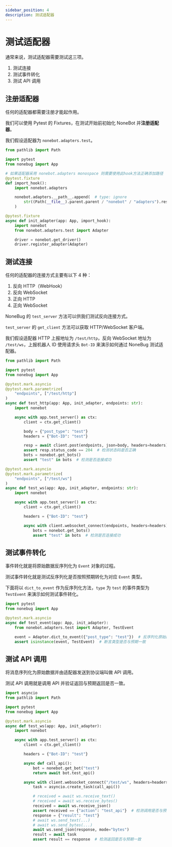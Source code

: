 ```yaml
---
sidebar_position: 4
description: 测试适配器
---
```


# 测试适配器

通常来说，测试适配器需要测试这三项。

1. 测试连接
2. 测试事件转化
3. 测试 API 调用

## 注册适配器

任何的适配器都需要注册才能起作用。

我们可以使用 Pytest 的 Fixtures，在测试开始前初始化 NoneBot 并**注册适配器**。

我们假设适配器为 `nonebot.adapters.test`。

```python {20,21} title=conftest.py
from pathlib import Path

import pytest
from nonebug import App

# 如果适配器采用 nonebot.adapters monospace 则需要使用此hook方法正确添加路径
@pytest.fixture
def import_hook():
    import nonebot.adapters

    nonebot.adapters.__path__.append(  # type: ignore
        str((Path(__file__).parent.parent / "nonebot" / "adapters").resolve())
    )

@pytest.fixture
async def init_adapter(app: App, import_hook):
    import nonebot
    from nonebot.adapters.test import Adapter

    driver = nonebot.get_driver()
    driver.register_adapter(Adapter)
```

## 测试连接

任何的适配器的连接方式主要有以下 4 种：

1. 反向 HTTP（WebHook）
2. 反向 WebSocket
3. 正向 HTTP
4. 正向 WebSocket

NoneBug 的 `test_server` 方法可以供我们测试反向连接方式。

`test_server` 的 `get_client` 方法可以获取 HTTP/WebSocket 客户端。

我们假设适配器 HTTP 上报地址为 `/test/http`，反向 WebSocket 地址为 `/test/ws`，上报机器人 ID
使用请求头 `Bot-ID` 来演示如何通过 NoneBug 测试适配器。

```python {8,16,17,19-22,26,34,36-39} title=test_connection.py
from pathlib import Path

import pytest
from nonebug import App

@pytest.mark.asyncio
@pytest.mark.parametrize(
    "endpoints", ["/test/http"]
)
async def test_http(app: App, init_adapter, endpoints: str):
    import nonebot

    async with app.test_server() as ctx:
        client = ctx.get_client()

        body = {"post_type": "test"}
        headers = {"Bot-ID": "test"}

        resp = await client.post(endpoints, json=body, headers=headers)
        assert resp.status_code == 204  # 检测状态码是否正确
        bots = nonebot.get_bots()
        assert "test" in bots  # 检测是否连接成功

@pytest.mark.asyncio
@pytest.mark.parametrize(
    "endpoints", ["/test/ws"]
)
async def test_ws(app: App, init_adapter, endpoints: str):
    import nonebot

    async with app.test_server() as ctx:
        client = ctx.get_client()

        headers = {"Bot-ID": "test"}

        async with client.websocket_connect(endpoints, headers=headers) as ws:
            bots = nonebot.get_bots()
            assert "test" in bots  # 检测是否连接成功
```

## 测试事件转化

事件转化就是将原始数据反序列化为 `Event` 对象的过程。

测试事件转化就是测试反序列化是否按照预期转化为对应 `Event` 类型。

下面将以 `dict_to_event` 作为反序列化方法，`type` 为 `test` 的事件类型为 `TestEvent` 来演示如何测试事件转化。

```python {8,9} title=test_event.py
import pytest
from nonebug import App

@pytest.mark.asyncio
async def test_event(app: App, init_adapter):
    from nonebot.adapters.test import Adapter, TestEvent

    event = Adapter.dict_to_event({"post_type": "test"})  # 反序列化原始数据
    assert isinstance(event, TestEvent)  # 断言类型是否与预期一致
```

## 测试 API 调用

将消息序列化为原始数据并由适配器发送到协议端叫做 API 调用。

测试 API 调用就是调用 API 并验证返回与预期返回是否一致。

```python {16-18,23-32} title=test_call_api.py
import asyncio
from pathlib import Path

import pytest
from nonebug import App

@pytest.mark.asyncio
async def test_ws(app: App, init_adapter):
    import nonebot

    async with app.test_server() as ctx:
        client = ctx.get_client()

        headers = {"Bot-ID": "test"}

        async def call_api():
            bot = nonebot.get_bot("test")
            return await bot.test_api()

        async with client.websocket_connect("/test/ws", headers=headers) as ws:
            task = asyncio.create_task(call_api())

            # received = await ws.receive_text()
            # received = await ws.receive_bytes()
            received = await ws.receive_json()
            assert received == {"action": "test_api"}  # 检测调用是否与预期一致
            response = {"result": "test"}
            # await ws.send_text(...)
            # await ws.send_bytes(...)
            await ws.send_json(response, mode="bytes")
            result = await task
            assert result == response  # 检测返回是否与预期一致
```
